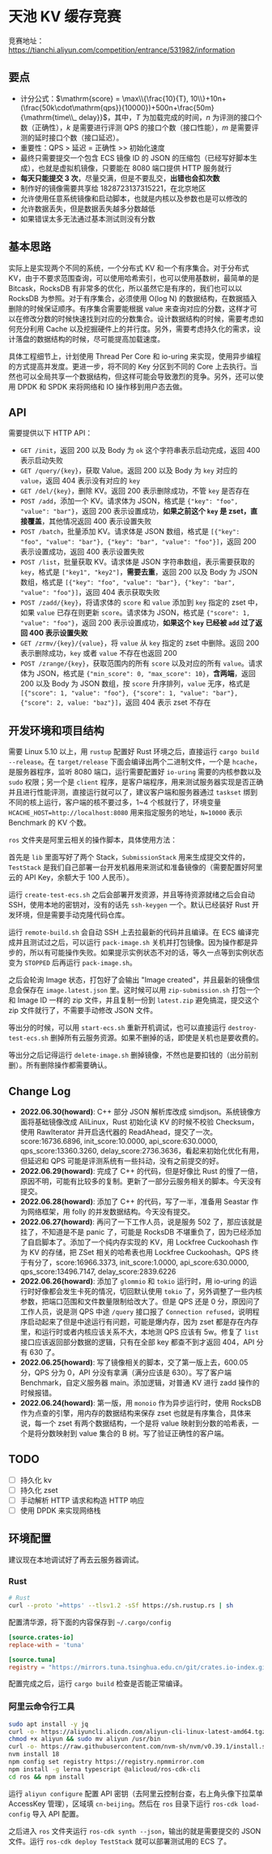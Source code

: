 # 天池 KV 缓存竞赛

竞赛地址：<https://tianchi.aliyun.com/competition/entrance/531982/information>

## 要点

- 计分公式：$\mathrm{score} = \max\\{\frac{10}{T}, 10\\}+10n+(\frac{50k\cdot\mathrm{qps}}{10000})+500n+\frac{50m}{\mathrm{time\\_ delay}}$，其中，$T$ 为加载完成的时间，$n$ 为评测的接口个数（正确性），$k$ 是需要进行评测 QPS 的接口个数（接口性能），$m$ 是需要评测的延时接口个数（接口延迟）。
- 重要性：QPS > 延迟 = 正确性 >> 初始化速度
- 最终只需要提交一个包含 ECS 镜像 ID 的 JSON 的压缩包（已经写好脚本生成），也就是虚拟机镜像，只要能在 8080 端口提供 HTTP 服务就行
- **每天只能提交 3 次**，尽量交满，但是不要乱交，**出错也会扣次数**
- 制作好的镜像需要共享给 1828723137315221，在北京地区
- 允许使用任意系统镜像和启动脚本，也就是内核以及参数也是可以修改的
- 允许数据丢失，但是数据丢失越多分数越低
- 如果错误太多无法通过基本测试则没有分数

## 基本思路

实际上是实现两个不同的系统，一个分布式 KV 和一个有序集合。对于分布式 KV，由于不要求范围查询，可以使用哈希索引，也可以使用基数树，最简单的是 Bitcask，RocksDB 有非常多的优化，所以虽然它是有序的，我们也可以以 RocksDB 为参照。对于有序集合，必须使用 O(log N) 的数据结构，在数据插入删除的时候保证顺序。有序集合需要能根据 value 来查询对应的分数，这样才可以在修改分数的时候快速找到对应的分数集合。设计数据结构的时候，需要考虑如何充分利用 Cache 以及挖掘硬件上的并行度。另外，需要考虑持久化的需求，设计落盘的数据结构的时候，尽可能提高加载速度。

具体工程细节上，计划使用 Thread Per Core 和 io-uring 来实现，使用异步编程的方式提高并发度。更进一步，将不同的 Key 分区到不同的 Core 上去执行。当然也可以全局共享一个数据结构，但这样可能会导致激烈的竞争。另外，还可以使用 DPDK 和 SPDK 来将网络和 IO 操作移到用户态去做。

## API

需要提供以下 HTTP API：

- `GET /init`，返回 200 以及 Body 为 `ok` 这个字符串表示启动完成，返回 400 表示启动失败
- `GET /query/{key}`，获取 Value。返回 200 以及 Body 为 `key` 对应的 `value`，返回 404 表示没有对应的 `key`
- `GET /del/{key}`，删除 KV。返回 200 表示删除成功，不管 `key` 是否存在
- `POST /add`，添加一个 KV。请求体为 JSON，格式是 `{"key": "foo", "value": "bar"}`，返回 200 表示设置成功，**如果之前这个 `key` 是 zset，直接覆盖**，其他情况返回 400 表示设置失败
- `POST /batch`，批量添加 KV。请求体是 JSON 数组，格式是 `[{"key": "foo", "value": "bar"}, {"key": "bar", "value": "foo"}]`，返回 200 表示设置成功，返回 400 表示设置失败
- `POST /list`，批量获取 KV。请求体是 JSON 字符串数组，表示需要获取的 `key`，格式是 `["key1", "key2"]`，**需要去重**，返回 200 以及 Body 为 JSON 数组，格式是 `[{"key": "foo", "value": "bar"}, {"key": "bar", "value": "foo"}]`，返回 404 表示获取失败
- `POST /zadd/{key}`，将请求体的 `score` 和 `value` 添加到 `key` 指定的 zset 中，如果 `value` 已存在则更新 `score`。请求体为 JSON，格式是 `{"score": 1, "value": "foo"}`，返回 200 表示设置成功，**如果这个 `key` 已经被 `add` 过了返回 400 表示设置失败**
- `GET /zrmv/{key}/{value}`，将 `value` 从 `key` 指定的 zset 中删除。返回 200 表示删除成功，`key` 或者 `value` 不存在也返回 200
- `POST /zrange/{key}`，获取范围内的所有 `score` 以及对应的所有 `value`。请求体为 JSON，格式是 `{"min_score": 0, "max_score": 10}`，**含两端**，返回 200 以及 Body 为 JSON 数组，按 `score` 升序排列，`value` 无序，格式是 `[{"score": 1, "value": "foo"}, {"score": 1, "value": "bar"}, {"score": 2, value: "baz"}]`，返回 404 表示 zset 不存在

## 开发环境和项目结构

需要 Linux 5.10 以上，用 `rustup` 配置好 Rust 环境之后，直接运行 `cargo build --release`。在 `target/release` 下面会编译出两个二进制文件，一个是 `hcache`，是服务器程序，监听 8080 端口，运行需要配置好 `io-uring` 需要的内核参数以及 `sudo` 权限；另一个是 `client` 程序，是客户端程序，用来测试服务器实现是否正确并且进行性能评测，直接运行就可以了，建议客户端和服务器通过 `taskset` 绑到不同的核上运行，客户端的核不要过多，1~4 个核就行了，环境变量 `HCACHE_HOST=http://localhost:8080` 用来指定服务的地址，`N=10000` 表示Benchmark 的 KV 个数。

`ros` 文件夹是阿里云相关的操作脚本，具体使用方法：

首先是 `lib` 里面写好了两个 Stack，`SubmissionStack` 用来生成提交文件的，`TestStack` 是我们自己部署一台开发机器用来测试和准备镜像的（需要配置好阿里云的 API Key，余额大于 100 人民币）。

运行 `create-test-ecs.sh` 之后会部署开发资源，并且等待资源就绪之后会自动 SSH，使用本地的密钥对，没有的话先 `ssh-keygen` 一个。默认已经装好 Rust 开发环境，但是需要手动克隆代码仓库。

运行 `remote-build.sh` 会自动 SSH 上去拉最新的代码并且编译。在 ECS 编译完成并且测试过之后，可以运行 `pack-image.sh` 关机并打包镜像。因为操作都是异步的，所以有可能操作失败。如果提示实例状态不对的话，等久一点等到实例状态变为 `STOPPED` 后再运行 `pack-image.sh`。

之后会轮询 Image 状态，打包好了会输出 "Image created"，并且最新的镜像信息会保存在 `image.latest.json` 里。这时候可以用 `zip-submission.sh` 打包一个和 Image ID 一样的 zip 文件，并且复制一份到 `latest.zip` 避免搞混，提交这个 zip 文件就行了，不需要手动修改 JSON 文件。

等出分的时候，可以用 `start-ecs.sh` 重新开机调试，也可以直接运行 `destroy-test-ecs.sh` 删掉所有云服务资源。如果不删掉的话，即使是关机也是要收费的。

等出分之后记得运行 `delete-image.sh` 删掉镜像，不然也是要扣钱的（出分前别删）。所有删除操作都需要确认。

## Change Log

- **2022.06.30(howard)**: C++ 部分 JSON 解析库改成 simdjson。系统镜像方面将基础镜像改成 AliLinux，Rust 初始化读 KV 的时候不校验 Checksum，使用 RawIterator 并开启迭代器的 ReadAhead，提交了一次。score:16736.6896, init_score:10.0000, api_score:630.0000, qps_score:13360.3260, delay_score:2736.3636，看起来初始化优化有用，但延迟和 QPS 可能是评测系统有一些抖动，没有之前提交的好。
- **2022.06.29(howard)**: 完成了 C++ 的代码，但是好像比 Rust 的慢了一倍，原因不明，可能有比较多的复制。更新了一部分云服务相关的脚本。今天没有提交。
- **2022.06.28(howard)**: 添加了 C++ 的代码，写了一半，准备用 Seastar 作为网络框架，用 folly 的并发数据结构。今天没有提交。
- **2022.06.27(howard)**: 再问了一下工作人员，说是服务 502 了，那应该就是挂了，不知道是不是 panic 了，可能是 RocksDB 不堪重负了，因为已经添加了自启脚本了。添加了一个纯内存实现的 KV，用 Lockfree Cuckoohash 作为 KV 的存储，把 ZSet 相关的哈希表也用 Lockfree Cuckoohash。QPS 终于有分了，score:16966.3373, init_score:1.0000, api_score:630.0000, qps_score:13496.7147, delay_score:2839.6226
- **2022.06.26(howard)**: 添加了 `glommio` 和 `tokio` 运行时，用 io-uring 的运行时好像都会发生卡死的情况，切回默认使用 `tokio` 了，另外调整了一些内核参数，把端口范围和文件数量限制给改大了。但是 QPS 还是 0 分，原因问了工作人员，说是测 QPS 中途 `/query` 接口报了 `Connection refused`，说明程序启动起来了但是中途运行有问题，可能是爆内存，因为 zset 都是存在内存里，和运行时或者内核应该关系不大，本地测 QPS 应该有 5w。修复了 `list` 接口应该返回部分数据的逻辑，只有在全部 key 都查不到才返回 404，API 分有 630 了。 
- **2022.06.25(howard)**: 写了镜像相关的脚本，交了第一版上去，600.05 分，QPS 分为 0，API 分没有拿满（满分应该是 630）。写了客户端 Benchmark，自定义服务器 main。添加逻辑，对普通 KV 进行 zadd 操作的时候报错。
- **2022.06.24(howard)**: 第一版，用 `monoio` 作为异步运行时，使用 RocksDB 作为点查的引擎，用内存的数据结构来保存 zset 也就是有序集合，具体来说，每一个 zset 有两个数据结构，一个是将 value 映射到分数的哈希表，一个是将分数映射到 value 集合的 B 树。写了验证正确性的客户端。

## TODO

- [ ] 持久化 kv
- [ ] 持久化 zset  
- [ ] 手动解析 HTTP 请求和构造 HTTP 响应  
- [ ] 使用 DPDK 来实现网络栈  

## 环境配置

建议现在本地调试好了再去云服务器调试。

### Rust

```bash
# Rust
curl --proto '=https' --tlsv1.2 -sSf https://sh.rustup.rs | sh
```

配置清华源，将下面的内容保存到 `~/.cargo/config`

```toml
[source.crates-io]
replace-with = 'tuna'

[source.tuna]
registry = "https://mirrors.tuna.tsinghua.edu.cn/git/crates.io-index.git"
```

配置完成之后，运行 `cargo build` 检查是否能正常编译。

### 阿里云命令行工具

```bash
sudo apt install -y jq
curl -o- https://aliyuncli.alicdn.com/aliyun-cli-linux-latest-amd64.tgz | tar zxvf - 
chmod +x aliyun && sudo mv aliyun /usr/bin
curl -o- https://raw.githubusercontent.com/nvm-sh/nvm/v0.39.1/install.sh | bash
nvm install 18
npm config set registry https://registry.npmmirror.com
npm install -g lerna typescript @alicloud/ros-cdk-cli 
cd ros && npm install
```

运行 `aliyun configure` 配置 API 密钥（去阿里云控制台查，右上角头像下拉菜单 AccessKey 管理），区域填 `cn-beijing`。然后在 `ros` 目录下运行 `ros-cdk load-config` 导入 API 配置。 

之后进入 `ros` 文件夹运行 `ros-cdk synth --json`，输出的就是需要提交的 JSON 文件。运行 `ros-cdk deploy TestStack` 就可以部署测试用的 ECS 了。 
